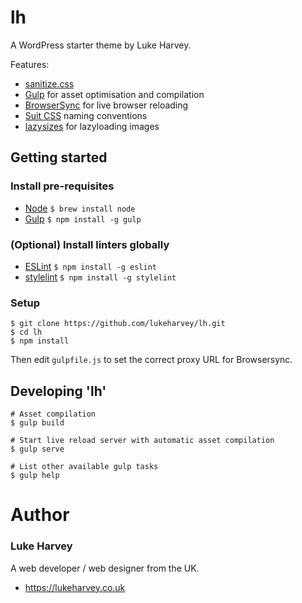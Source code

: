 lh
===

A WordPress starter theme by Luke Harvey.

Features:
- [sanitize.css](https://jonathantneal.github.io/sanitize.css/)
- [Gulp](http://gulpjs.com/) for asset optimisation and compilation
- [BrowserSync](http://www.browsersync.io/) for live browser reloading
- [Suit CSS](http://suitcss.github.io/) naming conventions
- [lazysizes](https://github.com/aFarkas/lazysizes) for lazyloading images

## Getting started

### Install pre-requisites

- [Node](http://nodejs.org/) `$ brew install node`
- [Gulp](http://gulpjs.com/) `$ npm install -g gulp`

### (Optional) Install linters globally
- [ESLint](http://eslint.org/) `$ npm install -g eslint`
- [stylelint](http://stylelint.io/) `$ npm install -g stylelint`

### Setup
```
$ git clone https://github.com/lukeharvey/lh.git
$ cd lh
$ npm install
```
Then edit `gulpfile.js` to set the correct proxy URL for Browsersync.

## Developing 'lh'
```
# Asset compilation
$ gulp build

# Start live reload server with automatic asset compilation
$ gulp serve

# List other available gulp tasks
$ gulp help
```

# Author

### Luke Harvey

A web developer / web designer from the UK.

- <https://lukeharvey.co.uk>
